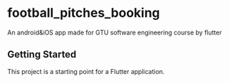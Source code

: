 # football_pitches_booking

An android&iOS app made for  GTU software engineering course by flutter

## Getting Started

This project is a starting point for a Flutter application.
